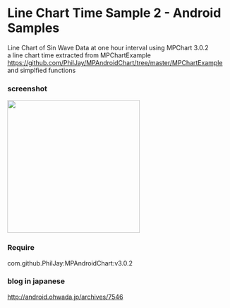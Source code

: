 Line Chart Time Sample 2 - Android Samples
===============

Line Chart of 
Sin Wave Data at one hour interval using MPChart 3.0.2<br/> 
a line chart time extracted from MPChartExample <br/>
 https://github.com/PhilJay/MPAndroidChart/tree/master/MPChartExample <br/>
 and simplfied functions <br/>
### screenshot <br/>

<image src="https://raw.githubusercontent.com/ohwada/Android_Samples/master/LineChartTimeSample2/screenshot/screenshot_line_chart_time.png" width="300" /><br/>

### Require
com.github.PhilJay:MPAndroidChart:v3.0.2

### blog in japanese
http://android.ohwada.jp/archives/7546


